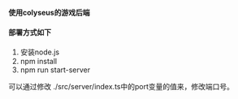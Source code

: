 ####  使用colyseus的游戏后端

#### 部署方式如下
1. 安装node.js
2. npm install
3. npm run start-server

可以通过修改 ./src/server/index.ts中的port变量的值来，修改端口号。